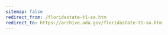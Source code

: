 ```yaml
---
sitemap: false 
redirect_from: /floridastate-t1-sa.htm 
redirect_to: https://archive.ada.gov/floridastate-t1-sa.htm 
---
```

